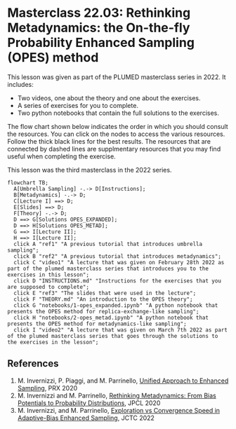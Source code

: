 # Masterclass 22.03: Rethinking Metadynamics: the On-the-fly Probability Enhanced Sampling (OPES) method

This lesson was given as part of the PLUMED masterclass series in 2022.  It includes:

* Two videos, one about the theory and one about the exercises.
* A series of exercises for you to complete.
* Two python notebooks that contain the full solutions to the exercises.

The flow chart shown below indicates the order in which you should consult the resources.  You can click on the nodes to access the various resources.  Follow the thick black lines for the best results.  The resources that are connected by dashed lines are supplmentary resources that you may find useful when completing the exercise.

This lesson was the third masterclass in the 2022 series.

```mermaid
flowchart TB;
  A[Umbrella Sampling] -.-> D[Instructions];
  B[Metadynamics] -.-> D;
  C[Lecture I] ==> D;
  E[Slides] ==> D;
  F[Theory] -.-> D;
  D ==> G[Solutions OPES_EXPANDED];
  D ==> H[Solutions OPES_METAD];
  G ==> I[Lecture II];
  H ==> I[Lecture II];
  click A "ref1" "A previous tutorial that introduces umbrella sampling";
  click B "ref2" "A previous tutorial that introduces metadynamics";
  click C "video1" "A lecture that was given on February 28th 2022 as part of the plumed masterclass series that introduces you to the exercises in this lesson";
  click D "INSTRUCTIONS.md" "Instructions for the exercises that you are supposed to complete";
  click E "ref3" "The slides that were used in the lecture";
  click F "THEORY.md" "An introduction to the OPES theory";
  click G "notebooks/1-opes_expanded.ipynb" "A python notebook that presents the OPES method for replica-exchange-like sampling";
  click H "notebooks/2-opes_metad.ipynb" "A python notebook that presents the OPES method for metadynamics-like sampling";
  click I "video2" "A lecture that was given on March 7th 2022 as part of the plumed masterclass series that goes through the solutions to the exercises in the lesson";
```

## References
1. M. Invernizzi, P. Piaggi, and M. Parrinello, [Unified Approach to Enhanced Sampling](https://journals.aps.org/prx/abstract/10.1103/PhysRevX.10.041034), PRX 2020
2. M. Invernizzi and M. Parrinello, [Rethinking Metadynamics: From Bias Potentials to Probability Distributions](https://pubs.acs.org/doi/10.1021/acs.jpclett.0c00497), JPCL 2020
3. M. Invernizzi, and M. Parrinello, [Exploration vs Convergence Speed in Adaptive-Bias Enhanced Sampling](https://pubs.acs.org/doi/10.1021/acs.jctc.2c00152), JCTC 2022


